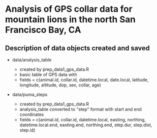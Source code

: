# Analysis of GPS collar data for mountain lions in the north San Francisco Bay, CA



## Description of data objects created and saved  
* data/analysis_table
  + created by prep_data1_gps_data.R
  + basic table of GPS data with 
  + fields = c(animal.id, collar.id, datetime.local, date.local, latitude, longitude, altitude, dop, sex, collar, age)
  
* data/puma_steps
  + created by prep_data1_gps_data.R
  + analysis_table converted to "step" format with start and end coordinates
  + fields = c(animal.id, collar.id, datetime.local, easting, northing, datetime.local.end, easting.end, northing.end, step.dur, step.dist, step.id)

